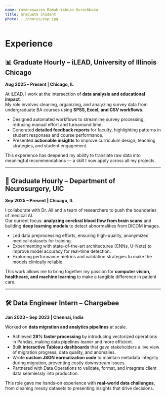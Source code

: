 ```yaml
---
name: Yuvaneswaren Ramakrishnan Sureshbabu
title: Graduate Student
photo: ../photos/exp.jpg
---
```


# Experience  

## 📊 Graduate Hourly – iLEAD, University of Illinois Chicago  
**Aug 2025 – Present | Chicago, IL**  

At iLEAD, I work at the intersection of **data analysis and educational impact**.  
My role involves cleaning, organizing, and analyzing survey data from undergraduate BA courses using **SPSS, Excel, and CSV workflows**.  

- Designed automated workflows to streamline survey processing, reducing manual effort and turnaround time.  
- Generated **detailed feedback reports** for faculty, highlighting patterns in student responses and course performance.  
- Presented **actionable insights** to improve curriculum design, teaching strategies, and student engagement.  

This experience has deepened my ability to translate raw data into meaningful recommendations — a skill I now apply across all my projects.  

---

## 🧠 Graduate Hourly – Department of Neurosurgery, UIC  
**Sep 2025 – Present | Chicago, IL**  

I collaborate with Dr. Ali and a team of researchers to push the boundaries of medical AI.  
Our current focus: **analyzing cerebral blood flow from brain scans** and building **deep learning models** to detect abnormalities from DICOM images.  

- Led data preprocessing efforts, ensuring high-quality, anonymized medical datasets for training.  
- Experimenting with state-of-the-art architectures (CNNs, U-Nets) to improve model accuracy for real-time detection.  
- Exploring performance metrics and validation strategies to make the models clinically reliable.  

This work allows me to bring together my passion for **computer vision, healthcare, and machine learning** to make a tangible difference in patient care.  

---

## 🛠️ Data Engineer Intern – Chargebee  
**Jan 2023 – Sep 2023 | Chennai, India**  

Worked on **data migration and analytics pipelines** at scale.  

- Achieved **29% faster processing** by introducing vectorized operations in Pandas, making data pipelines leaner and more efficient.  
- Built **interactive Tableau dashboards** that gave stakeholders a live view of migration progress, data quality, and anomalies.  
- Wrote **custom JSON normalization code** to maintain metadata integrity during migration, preventing costly downstream issues.  
- Partnered with Data Operations to validate, format, and integrate client data seamlessly into production.  

This role gave me hands-on experience with **real-world data challenges**, from cleaning messy datasets to presenting insights that drive decisions.
